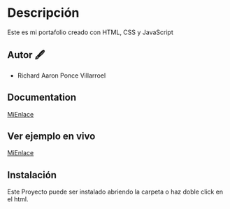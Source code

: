 
# Descripción

Este es mi portafolio creado con HTML, CSS y JavaScript

## Autor 🖋️
- Richard Aaron Ponce Villarroel
  
## Documentation
[MiEnlace](https://linktodocumentation)

## Ver ejemplo en vivo
[MiEnlace](https://linktomiejemplos)

## Instalación
Este Proyecto puede ser instalado abriendo la carpeta o haz doble click en el html.
